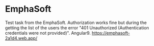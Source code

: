 # EmphaSoft
 
Test task from the EmphaSoft. Authorization works fine but during the getting the list of the users the error "401 Unauthorized (Authentication credentials were not provided)". Angular9.
https://emphasoft-2a1d4.web.app/
